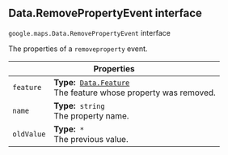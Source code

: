 <h2 id="Data.RemovePropertyEvent"> Data.RemovePropertyEvent interface </h2><p>
<code><span itemprop="path">google.maps</span>.<span itemprop="name">Data.RemovePropertyEvent</span></code>
interface
</p><p>The properties of a <code>removeproperty</code> event.</p><div class="devsite-table-wrapper"><table class="properties responsive" summary="interface Data.RemovePropertyEvent - Properties">
<thead>
<tr><th colspan="2">Properties</th>
</tr></thead>
<tbody>
<tr id="Data.RemovePropertyEvent.feature">
<td><code><span>feature</span></code></td>
<td><div><strong>Type:</strong>&nbsp; <code><a href="https://github.com/amenadiel/google-maps-documentation/blob/master/docs/Data.Feature.md">Data.Feature</a></code></div>
<div class="desc">The feature whose property was removed.</div></td>
</tr>
<tr id="Data.RemovePropertyEvent.name">
<td><code><span>name</span></code></td>
<td><div><strong>Type:</strong>&nbsp; <code>string</code></div>
<div class="desc">The property name.</div></td>
</tr>
<tr id="Data.RemovePropertyEvent.oldValue">
<td><code><span>oldValue</span></code></td>
<td><div><strong>Type:</strong>&nbsp; <code>*</code></div>
<div class="desc">The previous value.</div></td>
</tr>
</tbody>
</table></div>